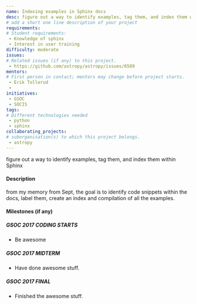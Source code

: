 ```yaml
---
name: Indexing examples in Sphinx docs
desc: figure out a way to identify examples, tag them, and index them within Sphinx
# add a short one line description of your project
requirements:
# Student requirements:
 - Knowledge of sphinx
 - Interest in user training
difficulty: moderate
issues:
# Related issues (if any) to this project.
 - https://github.com/astropy/astropy/issues/6589
mentors:
# First person in contact; mentors may change before project starts.
 - Erik Tollerud
 -
initiatives:
 - GSOC
 - SOCIS
tags:
# Different technologies needed
 - python
 - sphinx
collaborating_projects:
# suborganisation(s) to which this project belongs.
 - astropy
---
```

figure out a way to identify examples, tag them, and index them within Sphinx

#### Description

from my memory from Sept, the goal is to identify code snippets within the docs, label them, create an index and compilation of all the examples.

#### Milestones (if any)

##### GSOC 2017 CODING STARTS

* Be awesome

##### GSOC 2017 MIDTERM

* Have done awesome stuff.

##### GSOC 2017 FINAL

* Finished the awesome stuff.
